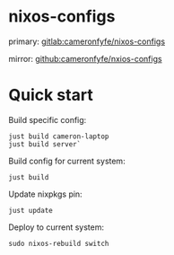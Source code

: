 # nixos-configs

primary: [gitlab:cameronfyfe/nixos-configs](https://gitlab.com/cameronfyfe/nixos-configs)

mirror: [github:cameronfyfe/nxios-configs](https://github.com/cameronfyfe/nixos-config)

# Quick start

Build specific config:

    just build cameron-laptop
    just build server`

Build config for current system:

    just build

Update nixpkgs pin:

    just update

Deploy to current system:

    sudo nixos-rebuild switch
